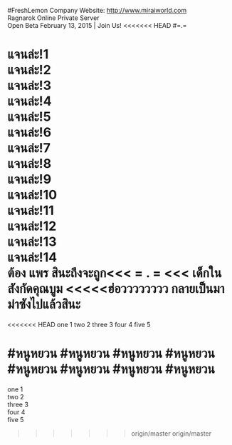 ﻿#FreshLemon Company
Website: http://www.miraiworld.com <br>
Ragnarok Online Private Server <br>
Open Beta February 13, 2015 | Join Us!
<<<<<<< HEAD
#=.=

แจนล่ะ!1 <br>
แจนล่ะ!2 <br>
แจนล่ะ!3 <br>
แจนล่ะ!4 <br>
แจนล่ะ!5 <br>
แจนล่ะ!6 <br>
แจนล่ะ!7 <br>
แจนล่ะ!8 <br>
แจนล่ะ!9 <br>
แจนล่ะ!10 <br>
แจนล่ะ!11 <br>
แจนล่ะ!12 <br>
แจนล่ะ!13 <br>
แจนล่ะ!14 <br>
ต้อง แพร สินะถึงจะถูก<<< = . =  <<< เด็กในสังกัดคุณบูม <<<<<ฮ่อวววววววว กลายเป็นมาม่าซังไปแล้วสินะ
=======

<<<<<<< HEAD
one 1
two 2
three 3
four 4
five 5

#หนูหยวน
#หนูหยวน
#หนูหยวน
#หนูหยวน
#หนูหยวน
#หนูหยวน
#หนูหยวน
#หนูหยวน
=======
one 1 <br>
two 2 <br>
three 3 <br>
four 4 <br>
five 5 <br>
>>>>>>> origin/master
>>>>>>> origin/master
